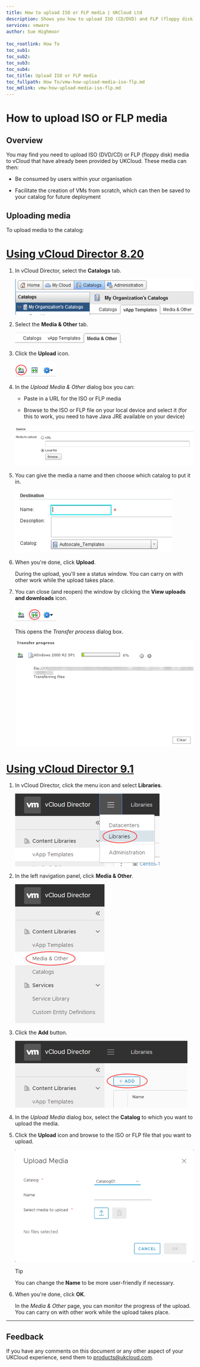 ```yaml
---
title: How to upload ISO or FLP media | UKCloud Ltd
description: Shows you how to upload ISO (CD/DVD) and FLP (floppy disk) media within vCloud Director
services: vmware
author: Sue Highmoor

toc_rootlink: How To
toc_sub1:
toc_sub2:
toc_sub3:
toc_sub4:
toc_title: Upload ISO or FLP media
toc_fullpath: How To/vmw-how-upload-media-iso-flp.md
toc_mdlink: vmw-how-upload-media-iso-flp.md
---
```


# How to upload ISO or FLP media

## Overview

You may find you need to upload ISO (DVD/CD) or FLP (floppy disk) media to vCloud that have already been provided by UKCloud. These media can then:

- Be consumed by users within your organisation

- Facilitate the creation of VMs from scratch, which can then be saved to your catalog for future deployment

## Uploading media

To upload media to the catalog:

# [Using vCloud Director 8.20](#tab/tabid-1)

1. In vCloud Director, select the **Catalogs** tab.

    ![Catalogs tab in vCloud Director](images/vmw-vcd-tab-catalogs.png)

2. Select the **Media & Other** tab.

    ![Media & Other tab](images/vmw-vcd-tab-media.png)

3. Click the **Upload** icon.

    ![Upload icon](images/vmw-vcd-ico-upload-media.png)

4. In the *Upload Media & Other* dialog box you can:

    - Paste in a URL for the ISO or FLP media

    - Browse to the ISO or FLP file on your local device and select it (for this to work, you need to have Java JRE available on your device)

    ![Upload Media & Other dialog box](images/vmw-vcd-upload-media-source.png)

5. You can give the media a name and then choose which catalog to put it in.

    ![Specify destination for media](images/vmw-vcd-upload-media-destination.png)

6. When you're done, click **Upload**.

    During the upload, you'll see a status window. You can carry on with other work while the upload takes place.

7. You can close (and reopen) the window by clicking the **View uploads and downloads** icon.

    ![View uploads and downloads icon](images/vmw-vcd-ico-upload-progress.png)

    This opens the *Transfer process* dialog box.

    ![Transfer process dialog box](images/vmw-vcd-transfer-process.png)

# [Using vCloud Director 9.1](#tab/tabid-2)

1. In vCloud Director, click the menu icon and select **Libraries**.

    ![Libraries menu option in vCloud Director](images/vmw-vcd91-mnu-libraries.png)

2. In the left navigation panel, click **Media & Other**.

    ![Media & Other tab](images/vmw-vcd91-mnu-media.png)

3. Click the **Add** button.

    ![Upload media button](images/vmw-vcd91-btn-add-media.png)

4. In the *Upload Media* dialog box, select the **Catalog** to which you want to upload the media.

5. Click the **Upload** icon and browse to the ISO or FLP file that you want to upload.

    ![Upload Media dialog box](images/vmw-vcd91-upload-media.png)

    > [!TIP]
    > You can change the **Name** to be more user-friendly if necessary.

6. When you're done, click **OK**.

    In the *Media & Other* page, you can monitor the progress of the upload. You can carry on with other work while the upload takes place.

***

## Feedback

If you have any comments on this document or any other aspect of your UKCloud experience, send them to <products@ukcloud.com>.